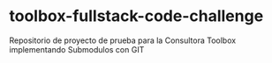 # toolbox-fullstack-code-challenge
Repositorio de proyecto de prueba para la Consultora Toolbox implementando Submodulos con GIT
